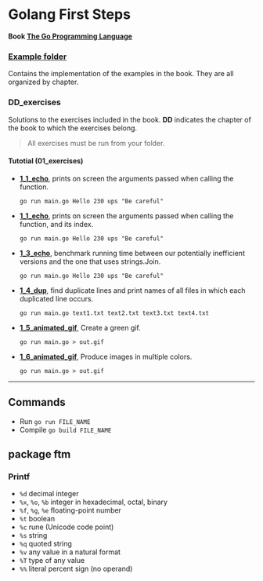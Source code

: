 # Golang First Steps

**Book [The Go Programming Language](http://www.gopl.io/)**

### [Example folder](https://github.com/franlopezm/golang_first_steps/tree/main/examples)
Contains the implementation of the examples in the book. They are all organized by chapter.

### DD_exercises
Solutions to the exercises included in the book. **DD** indicates the chapter of the book to which the exercises belong.

> All exercises must be run from your folder.

#### Tutotial (01_exercises)
- **[1_1_echo](https://github.com/franlopezm/golang_first_steps/tree/main/01_exercises/1_1_echo)**, prints on screen the arguments passed when calling the function.

  `go run main.go Hello 230 ups "Be careful"`

- **[1_1_echo](https://github.com/franlopezm/golang_first_steps/tree/main/01_exercises/1_2_echo)**, prints on screen the arguments passed when calling the function, and its index.

  `go run main.go Hello 230 ups "Be careful"`

- **[1_3_echo](https://github.com/franlopezm/golang_first_steps/tree/main/01_exercises/1_3_echo)**, benchmark running time between our potentially inefficient versions and the one that uses strings.Join.

  `go run main.go Hello 230 ups "Be careful"`

- **[1_4_dup](https://github.com/franlopezm/golang_first_steps/tree/main/01_exercises/1_4_dup)**, find duplicate lines and print names of all files in which each duplicated line occurs.

  `go run main.go text1.txt text2.txt text3.txt text4.txt`

- **[1_5_animated_gif](https://github.com/franlopezm/golang_first_steps/tree/main/01_exercises/1_5_animated_gif)**, Create a green gif.

  `go run main.go > out.gif`

- **[1_6_animated_gif](https://github.com/franlopezm/golang_first_steps/tree/main/01_exercises/1_6_animated_gif)**, Produce images in multiple colors.

  `go run main.go > out.gif`


---

## Commands

- Run `go run FILE_NAME`
- Compile `go build FILE_NAME`

## package ftm
### Printf
  - `%d`                decimal integer
  - `%x`, `%o`, `%b`    integer in hexadecimal, octal, binary
  - `%f`, `%g`, `%e`    floating-point number
  - `%t`                boolean
  - `%c`                rune (Unicode code point)
  - `%s`                string
  - `%q`                quoted string
  - `%v`                any value in a natural format
  - `%T`                type of any value
  - `%%`                literal percent sign (no operand)
